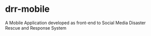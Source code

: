 # drr-mobile
A Mobile Application developed as front-end to Social Media Disaster Rescue and Response System
